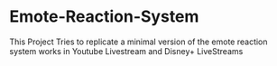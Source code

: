 # Emote-Reaction-System
This Project Tries to replicate a minimal version of the emote reaction system works in Youtube Livestream and Disney+ LiveStreams 
